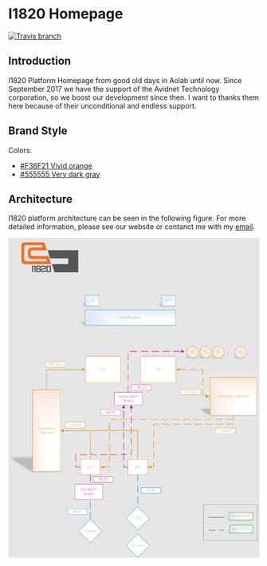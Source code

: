 # I1820 Homepage
[![Travis branch](https://img.shields.io/travis/com/I1820/I1820.github.io/master.svg?style=flat-square)](https://travis-ci.com/I1820/I1820.github.io)

## Introduction
I1820 Platform Homepage from good old days in Aolab until now.
Since September 2017 we have the support of the Avidnet Technology corporation,
so we boost our development since then. I want to thanks them here because of their unconditional and endless support.

## Brand Style
Colors:
- [#F36F21 Vivid orange](https://www.colorhexa.com/f36f21)
- [#555555 Very dark gray](https://www.colorhexa.com/555555)

## Architecture
I1820 platform architecture can be seen in the following figure. For more detailed information, please see our website
or contanct me with my [email](mailto:parham.alvani@gmail.com).

![I1820 Architecture](documentation/I1820.png)

